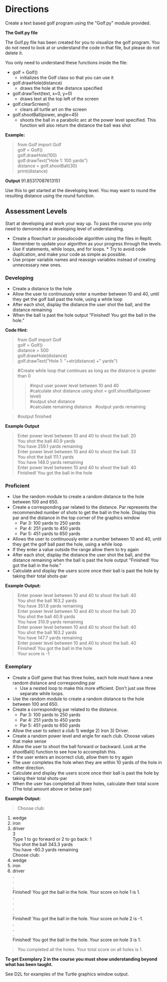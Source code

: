 # Directions
Create a text based golf program using the "Golf.py" module provided.

**The Golf.py file**

The Golf.py file has been created for you to visualize the golf program. You do not need to look at or understand the code in that file, but please do not delete it.

You only need to understand these functions inside the file:

* golf = Golf()
  * initializes the Golf class so that you can use it
* golf.drawHole(distance)
  * draws the hole at the distance specified
* golf.drawText(text, x=0, y=0)
  * draws text at the top left of the screen
* golf.clearScreen()
  * clears all turtle art on the screen
* golf.shootBall(power, angle=45)
  * shoots the ball in a parabolic arc at the power level specified. This function will also return the distance the ball was shot


**Example:**
>from Golf import Golf  
golf = Golf()  
golf.drawHole(100)  
golf.drawText("Hole 1: 100 yards")  
distance = golf.shootBall(30)  
print(distance)  

**Output**
91.85317087613151  

Use this to get started at the developing level.
You may want to round the resulting distance using the round function.


## Assessment Levels
Start at developing and work your way up. To pass the course you only need to demonstrate a developing level of understanding.

* Create a flowchart or pseudocode algorithm using the files in Replit. Remember to update your algorithm as your progress through the levels.
* Use if statements, while loops, and for loops. * Try to avoid code duplication, and make your code as simple as possible.
* Use proper variable names and reassign variables instead of creating unnecessary new ones.

### Developing
* Create a distance to the hole  
* Allow the user to continuously enter a number between 10 and 40, until they get the golf ball past the hole, using a while loop
* After each shot, display the distance the user shot the ball, and the distance remaining
* When the ball is past the hole output "Finished! You got the ball in the hole."


**Code Hint:**
>from Golf import Golf  
golf = Golf()  
distance = 500  
golf.drawHole(distance)  
golf.drawText("Hole 1: "+str(distance) +" yards")  


>#Create while loop that continues as long as the distance is greater than 0
>>#input user power level between 10 and 40  
#calculate shot distance using shot = golf.shootBall(power level)  
#output shot distance  
#calculate remaining distance   
#output yards remaining  

>#output finished

**Example Output**
>Enter power level between 10 and 40 to   shoot the ball: 20  
You shot the ball 40.9 yards  
You have 259.1 yards remaining  
Enter power level between 10 and 40 to   shoot the ball: 33  
You shot the ball 111.1 yards  
You have 148.0 yards remaining  
Enter power level between 10 and 40 to   shoot the ball: 40  
Finished! You got the ball in the hole  

### Proficient

* Use the random module to create a random distance to the hole between 100 and 650.
* Create a corresponding par related to the distance. Par represents the recommended number of shots to get the ball in the hole. Display this par and the distance in the top corner of the graphics window
  * Par 3: 100 yards to 250 yards
  * Par 4: 251 yards to 450 yards
  * Par 5: 451 yards to 650 yards
* Allows the user to continuously enter a number between 10 and 40, until they get the golf ball past the hole, using a while loop
* If they enter a value outside the range allow them to try again
* After each shot, display the distance the user shot the ball, and the distance remaining
when the ball is past the hole output "Finished! You got the ball in the hole."
* Calculate and display the users score once their ball is past the hole by taking their total shots-par

**Example Output:** 
>Enter power level between 10 and 40 to shoot the ball: 40  
You shot the ball 163.2 yards  
You have 351.8 yards remaining  
Enter power level between 10 and 40 to shoot the ball: 20  
You shot the ball 40.9 yards  
You have 310.9 yards remaining  
Enter power level between 10 and 40 to shoot the ball: 40  
You shot the ball 163.2 yards  
You have 147.7 yards remaining  
Enter power level between 10 and 40 to shoot the ball: 40  
Finished! You got the ball in the hole  
Your score is -1  


### Exemplary

* Create a Golf game that has three holes, each hole must have a new random distance and corresponding par
  * Use a nested loop to make this more efficient. Don't just use three separate while loops.
* Use the random module to create a random distance to the hole between 100 and 650.
* Create a corresponding par related to the distance. 
  * Par 3: 100 yards to 250 yards
  * Par 4: 251 yards to 450 yards
  * Par 5: 451 yards to 650 yards
* Allow the user to select a club 1) wedge 2) Iron 3) Driver.
* Create a random power level and angle for each club. Choose values that make sense
* Allow the user to shoot the ball forward or backward. Look at the shootBall() function to see how to accomplish this.
* If the user enters an incorrect club, allow them to try again
* The user completes the hole when they are within 10 yards of the hole in either direction.
* Calculate and display the users score once their ball is past the hole by taking their total shots-par
* When the user has completed all three holes, calculate their total score (The total amount above or below par)

**Example Output:**
>Choose club:   
1) wedge  
2) iron   
3) driver   
3  
Type 1 to go forward or 2 to go back: 
1  
You shot the ball 343.3 yards  
You have -60.3 yards remaining  
Choose club:  
1) wedge   
2) iron   
3) driver  
.  
.  
.  
Finished! You got the ball in the hole.
Your score on hole 1 is 1.  
.  
.  
.  
.  
Finished! You got the ball in the hole.
Your score on hole 2 is -1.  
.  
.  
.  
Finished! You got the ball in the hole.
Your score on hole 3 is 1.


>You completed all the holes.
Your total score on all holes is 1.



**To get Exemplary 2 in the course you must show understanding beyond what has been taught.**

See D2L for examples of the Turtle graphics window output.